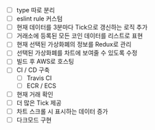 - [ ] type 따로 분리
- [ ] eslint rule 커스텀
- [ ] 현재 데이터를 3분마다 Tick으로 갱신하는 로직 추가
- [ ] 거래소에 등록된 모든 코인 데이터를 리스트로 표현
- [ ] 현재 선택된 가상화폐의 정보를 Redux로 관리
- [ ] 선택된 가상화폐를 차트에 보여줄 수 있도록 수정
- [ ] 빌드 후 AWS로 호스팅
- [ ] CI / CD 구축
  - [ ] Travis CI
  - [ ] ECR / ECS
- [ ] 현재 거래 확인
- [ ] 더 많은 Tick 제공
- [ ] 차트 스크롤 시 표시하는 데이터 증가
- [ ] 다크모드 구현
